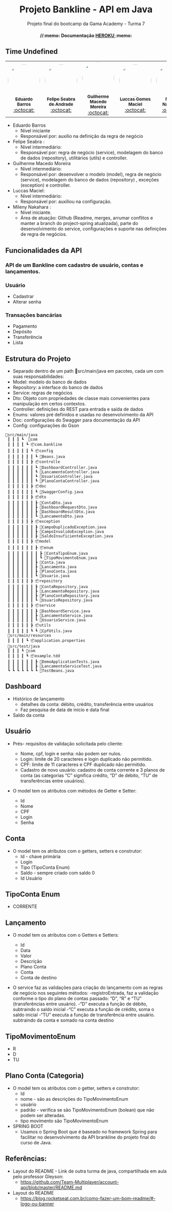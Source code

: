 <h1 align="center">  Projeto Bankline - API em Java </h1> 
<p align="center"> Projeto final do bootcamp da Gama Academy - Turma 7 </p>
<h4 align="center"> 
	  //:memo: Documentação  <a href="https://accountbank-api.herokuapp.com/swagger-ui.html"> HEROKU </a> :memo:
</h4>

## Time Undefined

<table align="center">
  <tr>
    <td align="center"><a href="https://github.com/edbbarros"><img style="border-radius: 50%;" src="https://avatars.githubusercontent.com/u/39862684?s=100&v=4" width="100px;" alt=""/><br /><sub><b>Eduardo Barros</b></sub></a><br /><a href="https://github.com/edbbarros" title="Undefined">:octocat:</a></td>
    <td align="center"><a href="https://github.com/felipeks"><img style="border-radius: 50%;" src="https://avatars.githubusercontent.com/u/7027100?s=400&u=b5349a8eb59349dfdcf65177d343a8215b038ce3&v=4" width="100px;" alt=""/><br /><sub><b>Felipe Seabra de Andrade</b></sub></a><br /><a href="https://github.com/felipeks" title="Undefined">:octocat:</a></td>
    <td align="center"><a href="https://github.com/GuiMM"><img style="border-radius: 50%;" src="https://avatars.githubusercontent.com/u/11179757?s=100&v=4" width="100px;" alt=""/><br /><sub><b>Guilherme Macedo Moreira</b></sub></a><br /><a href="https://github.com/GuiMM" title="Undefined">:octocat:</a></td>
    <td align="center"><a href="https://github.com/luccasgo"><img style="border-radius: 50%;" src="https://avatars.githubusercontent.com/u/37374094?s=460&u=5f02a573a9417bcc798a907fafdb9bf6d8181cf9&v=4" width="100px;" alt=""/><br /><sub><b>Luccas Gomes Maciel</b></sub></a><br /><a href="https://github.com/luccasgo" title="Undefined">:octocat:</a></td>
    <td align="center"><a href="https://github.com/milenynakahara"><img style="border-radius: 50%;" src="https://avatars.githubusercontent.com/u/60037260?s=460&u=15c07c3c4011e0a2159cf7092feb8aea4e47d997&v=4" width="100px;" alt=""/><br /><sub><b>Mileny Nakahara</b></sub></a><br /><a href="https://github.com/milenynakahara" title="Undefined">:octocat:</a></td>
 </tr>
</table>


- Eduardo Barros 
  - Nível iniciante
  - Responsável por: auxílio na definição da regra de negócio 
- Felipe Seabra :
  - Nível intermediário: 
  - Responsável por:  regra de negócio (service),  modelagem do banco de dados (repository), utilitários (utils) e controller.
- Guilherme Macedo Moreira 
  - Nível intermediário:
  - Responsável por:  desenvolver o modelo (model), regra de negócio (service),  modelagem do banco de dados (repository) , exceções (exception) e controller.
- Luccas Maciel:
  - Nível intermediário:
  - Responsável por: auxiliou na configuração. 
- Mileny Nakahara :
  - Nível iniciante.
  - Área de atuação: Github (Readme, merges, arrumar conflitos e manter a branch do project-spring atualizada), parte do desenvolvimento do service,  configurações e suporte nas definições de regra de negócios. 

## Funcionalidades da API
### API de um Bankline com cadastro de usuário, contas e lançamentos.
### Usuário
- Cadastrar
- Alterar senha 

### Transações bancárias
- Pagamento
- Depósito
- Transferência
- Lista

## Estrutura do Projeto
- Separado dentro de um path 📂src/main/java em pacotes, cada um com suas responsabilidades: 
- Model: modelo do banco de dados  
- Repository: a interface do banco de dados
- Service: regras de negócios
- Dto:  Objeto com propriedades de classe mais convenientes para manipulação em certos contextos. 
- Controller: definições do REST para entrada e saída de dados
- Enums: valores pré definidos e usadas no desenvolvimento da API
- Doc: configurações do Swagger para documentação da API
- Config: configurações do Gson

```
📂src/main/java
 ┃ ┃ ┃ ┗  📂com
 ┃ ┃ ┃ ┃ ┗ 📦com.bankline
 ┃ ┃ ┃ ┃ ┃ ┗ 📦config
 ┃ ┃ ┃ ┃ ┃ ┃ ┗ 📜Beans.java
 ┃ ┃ ┃ ┃ ┃ ┣ 📦controlle
 ┃ ┃ ┃ ┃ ┃ ┃ ┗ 📜DashboardController.java
 ┃ ┃ ┃ ┃ ┃ ┃ ┗ 📜LancamentoController.java
 ┃ ┃ ┃ ┃ ┃ ┃ ┗ 📜UsuarioController.java
 ┃ ┃ ┃ ┃ ┃ ┃ ┗ 📜PlanoContaController.java
 ┃ ┃ ┃ ┃ ┃ ┣ 📦doc
 ┃ ┃ ┃ ┃ ┃ ┃ ┗ 📜SwaggerConfig.java
 ┃ ┃ ┃ ┃ ┃ ┣ 📦dto
 ┃ ┃ ┃ ┃ ┃ ┃ ┣ 📜ContaDto.java
 ┃ ┃ ┃ ┃ ┃ ┃ ┣ 📜DashboardRequestDto.java
 ┃ ┃ ┃ ┃ ┃ ┃ ┣ 📜DashboardResultDto.java
 ┃ ┃ ┃ ┃ ┃ ┃ ┗ 📜LancamentoDto.java
 ┃ ┃ ┃ ┃ ┃ ┣ 📦exception
 ┃ ┃ ┃ ┃ ┃ ┃ ┣ 📜CampoDuplicadoException.java
 ┃ ┃ ┃ ┃ ┃ ┃ ┣ 📜CampoInvalidoException.java
 ┃ ┃ ┃ ┃ ┃ ┃ ┣ 📜SaldoInsuficienteException.java
 ┃ ┃ ┃ ┃ ┃ ┣ 📦model
 ┃ ┃ ┃ ┃ ┃ ┃ ┣ 📦enum
 ┃ ┃ ┃ ┃ ┃ ┃ ┃ ┣ 📜ContaTipoEnum.java
 ┃ ┃ ┃ ┃ ┃ ┃ ┃ ┗ 📜TipoMovimentoEnum.java
 ┃ ┃ ┃ ┃ ┃ ┃ ┣ 📜Conta.java
 ┃ ┃ ┃ ┃ ┃ ┃ ┣ 📜Lancamento.java
 ┃ ┃ ┃ ┃ ┃ ┃ ┣ 📜PlanoConta.java
 ┃ ┃ ┃ ┃ ┃ ┃ ┗ 📜Usuario.java
 ┃ ┃ ┃ ┃ ┃ ┣ 📦repository
 ┃ ┃ ┃ ┃ ┃ ┃ ┣ 📜ContaRepository.java
 ┃ ┃ ┃ ┃ ┃ ┃ ┣ 📜LancamentoRepository.java
 ┃ ┃ ┃ ┃ ┃ ┃ ┣ 📜PlanoContaRepository.java
 ┃ ┃ ┃ ┃ ┃ ┃ ┗ 📜UsuarioRepository.java
 ┃ ┃ ┃ ┃ ┃ ┣ 📦service
 ┃ ┃ ┃ ┃ ┃ ┃ ┣ 📜DashboardService.java
 ┃ ┃ ┃ ┃ ┃ ┃ ┣ 📜LancamentoService.java
 ┃ ┃ ┃ ┃ ┃ ┃ ┗ 📜UsuarioService.java
 ┃ ┃ ┃ ┃ ┃ ┣ 📦utils
 ┃ ┃ ┃ ┃ ┃ ┗ ┗ 📜CpfUtils.java
 📂src/main/resources
 ┃ ┃ ┃ ┃ ┗ 📦application.properties
 📂src/test/java
 ┃ ┃ ┃ ┗ 📂com
 ┃ ┃ ┃ ┃ ┗ 📦example.tdd
 ┃ ┃ ┃ ┃ ┃ ┃ ┣ 📜DemoApplicationTests.java
 ┃ ┃ ┃ ┃ ┃ ┃ ┣ 📜LancamentoServiceTest.java
 ┗ ┗ ┗ ┗ ┗ ┗ ┗ 📜TestBeans.java
```
## Dashboard
- Histórico de lançamento
  - detalhes da conta: débito, crédito, transferência entre usuários
  - Faz pesquisa de data de início e data final
- Saldo da conta
 
## Usuário
- Prés- requisitos de validação solicitada pelo cliente: 
  - Nome, cpf, login e senha: não podem ser nulos.
  - Login: limite de 20 caracteres e login duplicado não permitido.
  - CPF: limite de 11 caracteres e CPF duplicado não permitido.
  - Cadastro de novo usuário: cadastro de conta corrente e 3 planos de conta (as categorias “C” significa crédito, “D” de débito, “TU” de transferências entre usuários). 

- O model tem os atributos com métodos de Getter e Setter:
  - Id
  - Nome 
  - CPF
  - Login
  - Senha

## Conta
- O model tem os atributos com o getters, setters e construtor:
  - Id - chave primária
  - Login 
  - Tipo (TipoConta Enum)
  - Saldo - sempre criado com saldo 0
  - Id Usuário

## TipoConta Enum
  - CORRENTE

## Lançamento
- O model tem os atributos com o Getters e Setters:
  - Id
  - Data
  - Valor
  - Descrição
  - Plano Conta
  - Conta
  - Conta de destino 
 
- O service faz as validações para criação do lançamento com as regras de negócio nos seguintes métodos:
  -registroEntrada, faz a validação conforme o tipo do plano de contas passado: “D”, “R” e “TU” (transferências entre usuário).
  -“D” executa a função de débito, subtraindo o saldo inicial
  -“C” executa a função de crédito, soma o saldo inicial
  -“TU” executa a função de transferência entre usuário. subtraindo da conta e somado na conta destino  

## TipoMovimentoEnum
  - R
  - D
  - TU

## Plano Conta (Categoria)
- O model tem os atributos com o getter, setters e construtor:
  - Id
  - nome - são as descrições do TipoMovimentoEnum
  - usuário
  - padrão - verifica se são TipoMovimentoEnum (bolean) que não podem ser alteradas. 
  - tipo movimento são TipoMovimentoEnum
- SPRING BOOT
  - Usamos o Spring Boot  que é baseado no framework Spring para facilitar no desenvolvimento da API brankline do projeto final do curso de Java.

## Referências:
- Layout do README - Link de outra turma de java, compartilhada em aula pelo professor Gleyson: 
  - https://github.com/Team-Multiplayer/account-api/blob/master/README.md
- Layout do README 
  - https://blog.rocketseat.com.br/como-fazer-um-bom-readme/#-logo-ou-banner

